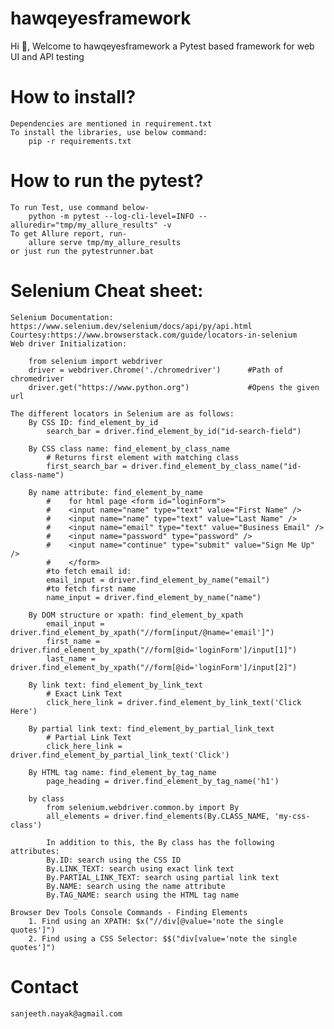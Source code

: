 # hawqeyesframework

Hi 👋, Welcome to hawqeyesframework a Pytest based framework for web UI and API testing


# How to install?
    Dependencies are mentioned in requirement.txt
    To install the libraries, use below command:
        pip -r requirements.txt

# How to run the pytest?
    To run Test, use command below-
        python -m pytest --log-cli-level=INFO --alluredir="tmp/my_allure_results" -v
    To get Allure report, run-
        allure serve tmp/my_allure_results
    or just run the pytestrunner.bat



# Selenium Cheat sheet:
    Selenium Documentation: https://www.selenium.dev/selenium/docs/api/py/api.html
    Courtesy:https://www.browserstack.com/guide/locators-in-selenium
    Web driver Initialization:

        from selenium import webdriver
        driver = webdriver.Chrome('./chromedriver')      #Path of chromedriver
        driver.get("https://www.python.org")             #Opens the given url

    The different locators in Selenium are as follows:
        By CSS ID: find_element_by_id
            search_bar = driver.find_element_by_id("id-search-field")

        By CSS class name: find_element_by_class_name
            # Returns first element with matching class
            first_search_bar = driver.find_element_by_class_name("id-class-name")

        By name attribute: find_element_by_name
            #    for html page <form id="loginForm">
            #    <input name="name" type="text" value="First Name" />
            #    <input name="name" type="text" value="Last Name" />
            #    <input name="email" type="text" value="Business Email" />
            #    <input name="password" type="password" />
            #    <input name="continue" type="submit" value="Sign Me Up" />
            #    </form>
            #to fetch email id:
            email_input = driver.find_element_by_name("email")
            #to fetch first name
            name_input = driver.find_element_by_name("name")

        By DOM structure or xpath: find_element_by_xpath
            email_input = driver.find_element_by_xpath("//form[input/@name='email']")
            first_name = driver.find_element_by_xpath("//form[@id='loginForm']/input[1]")
            last_name = driver.find_element_by_xpath("//form[@id='loginForm']/input[2]")

        By link text: find_element_by_link_text
            # Exact Link Text
            click_here_link = driver.find_element_by_link_text('Click Here')

        By partial link text: find_element_by_partial_link_text
            # Partial Link Text
            click_here_link = driver.find_element_by_partial_link_text('Click')

        By HTML tag name: find_element_by_tag_name
            page_heading = driver.find_element_by_tag_name('h1')

        by class
            from selenium.webdriver.common.by import By
            all_elements = driver.find_elements(By.CLASS_NAME, 'my-css-class')

            In addition to this, the By class has the following attributes:
            By.ID: search using the CSS ID
            By.LINK_TEXT: search using exact link text
            By.PARTIAL_LINK_TEXT: search using partial link text
            By.NAME: search using the name attribute
            By.TAG_NAME: search using the HTML tag name

    Browser Dev Tools Console Commands - Finding Elements
        1. Find using an XPATH: $x("//div[@value='note the single quotes']")
        2. Find using a CSS Selector: $$("div[value='note the single quotes']")

# Contact
    sanjeeth.nayak@agmail.com
